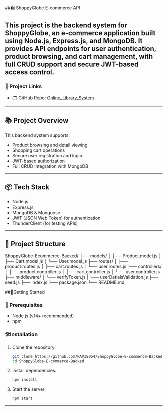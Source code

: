 ##🛍️ ShoppyGlobe E-commerce API

This project is the backend system for ShoppyGlobe, an e-commerce application built using Node.js, Express.js, and MongoDB. It provides API endpoints for user authentication, product browsing, and cart management, with full CRUD support and secure JWT-based access control.
---
### 🔗 Project Links
- 🗂️ GitHub Repo: [Online_Library_System](https://github.com/RAVI8054/Online_Library_System.git)
---
## 📚 Project Overview
 This backend system supports:
  - Product browsing and detail viewing
  - Shopping cart operations
  - Secure user registration and login
  - JWT-based authorization
  - Full CRUD integration with MongoDB
---
## 📦 Tech Stack
 - Node.js
 - Express.js
 - MongoDB & Mongoose
 - JWT (JSON Web Token) for authentication
 - ThunderClient (for testing APIs)
---
## 📁 Project Structure
ShoppyGlobe-Ecommerce-Backed/
├── models/
│   ├── Product.model.js
│   ├── Cart.model.js
│   └── User.model.js
├── routes/
│   ├── product.routes.js
│   ├── cart.routes.js
│   └── user.routes.js
├── controllers/
│   ├── product.controller.js
│   ├── cart.controller.js
│   └── user.controller.js
├── middleware/
│   └── verifyToken.js
|   └── userDetialsValidation.js
├── seed.js
├── index.js
├── package.json
└── README.md




##🚀Getting Started
### 📁 Prerequisites
- Node.js (v14+ recommended)
- npm
### 🛠️Installation
1. Clone the repository:
   ```bash
   git clone https://github.com/RAVI8054/ShoppyGlobe-E-commerce-Backed.git
   cd ShoppyGlobe-E-commerce-Backed
2. Install dependencies:
   ```bash
   npm install 
3. Start the server:
   ```bash
   npm start
---
